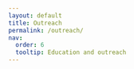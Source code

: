 ```yaml
---
layout: default
title: Outreach
permalink: /outreach/
nav:
  order: 6
  tooltip: Education and outreach
---
```


